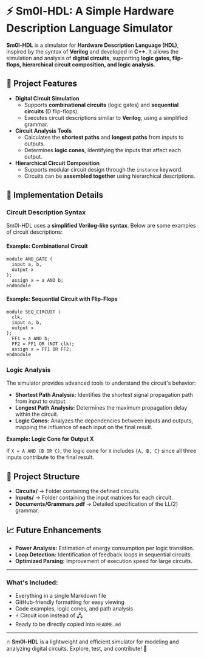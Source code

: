 <!DOCTYPE html>
<html lang="en">
<body>
  <h1>⚡ Sm0l-HDL: A Simple Hardware Description Language Simulator</h1>
  <p><strong>Sm0l-HDL</strong> is a simulator for <strong>Hardware Description Language (HDL)</strong>, inspired by the syntax of <strong>Verilog</strong> and developed in <strong>C++</strong>. It allows the simulation and analysis of <strong>digital circuits</strong>, supporting <strong>logic gates, flip-flops, hierarchical circuit composition, and logic analysis</strong>.</p>

  <h2>📄 Project Features</h2>
  <ul>
    <li>
      <strong>Digital Circuit Simulation</strong>
      <ul>
        <li>Supports <strong>combinational circuits</strong> (logic gates) and <strong>sequential circuits</strong> (D flip-flops).</li>
        <li>Executes circuit descriptions similar to <strong>Verilog</strong>, using a simplified grammar.</li>
      </ul>
    </li>
    <li>
      <strong>Circuit Analysis Tools</strong>
      <ul>
        <li>Calculates the <strong>shortest paths</strong> and <strong>longest paths</strong> from inputs to outputs.</li>
        <li>Determines <strong>logic cones</strong>, identifying the inputs that affect each output.</li>
      </ul>
    </li>
    <li>
      <strong>Hierarchical Circuit Composition</strong>
      <ul>
        <li>Supports modular circuit design through the <code>instance</code> keyword.</li>
        <li>Circuits can be <strong>assembled together</strong> using hierarchical descriptions.</li>
      </ul>
    </li>
  </ul>

  <h2>🚀 Implementation Details</h2>
  <h3>Circuit Description Syntax</h3>
  <p>Sm0l-HDL uses a <strong>simplified Verilog-like syntax</strong>. Below are some examples of circuit descriptions:</p>
  
  <h4>Example: Combinational Circuit</h4>
  <pre><code class="language-verilog">module AND_GATE (
  input a, b,
  output x
);
  assign x = a AND b;
endmodule</code></pre>
  
  <h4>Example: Sequential Circuit with Flip-Flops</h4>
  <pre><code class="language-verilog">module SEQ_CIRCUIT (
  clk,
  input a, b,
  output x
);
  FF1 = a AND b;
  FF2 = FF1 OR (NOT clk);
  assign x = FF1 OR FF2;
endmodule</code></pre>
  
  <h3>Logic Analysis</h3>
  <p>The simulator provides advanced tools to understand the circuit's behavior:</p>
  <ul>
    <li><strong>Shortest Path Analysis:</strong> Identifies the shortest signal propagation path from input to output.</li>
    <li><strong>Longest Path Analysis:</strong> Determines the maximum propagation delay within the circuit.</li>
    <li><strong>Logic Cones:</strong> Analyzes the dependencies between inputs and outputs, mapping the influence of each input on the final result.</li>
  </ul>
  <p><strong>Example: Logic Cone for Output X</strong></p>
  <p>If <code>X = A AND (B OR C)</code>, the logic cone for <code>X</code> includes <code>{A, B, C}</code> since all three inputs contribute to the final result.</p>

  <h2>📂 Project Structure</h2>
  <ul>
    <li><strong>Circuits/</strong> → Folder containing the defined circuits.</li>
    <li><strong>Inputs/</strong> → Folder containing the input matrices for each circuit.</li>
    <li><strong>Documents/Grammars.pdf</strong> → Detailed specification of the LL(2) grammar.</li>
  </ul>

  <h2>📈 Future Enhancements</h2>
  <ul>
    <li><strong>Power Analysis:</strong> Estimation of energy consumption per logic transition.</li>
    <li><strong>Loop Detection:</strong> Identification of feedback loops in sequential circuits.</li>
    <li><strong>Optimized Parsing:</strong> Improvement of execution speed for large circuits.</li>
  </ul>

  <hr>
  
  <h3>What's Included:</h3>
  <ul>
    <li>Everything in a single Markdown file</li>
    <li>GitHub-friendly formatting for easy viewing</li>
    <li>Code examples, logic cones, and path analysis</li>
    <li>⚡ Circuit icon instead of 🖧</li>
    <li>Ready to be directly copied into <code>README.md</code></li>
  </ul>
  
  <hr>
  
  <p>🔥 <strong>Sm0l-HDL</strong> is a lightweight and efficient simulator for modeling and analyzing digital circuits. Explore, test, and contribute! 🚀</p>
</body>
</html>
